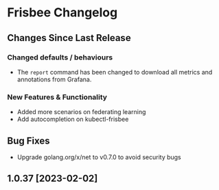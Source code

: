 # Frisbee Changelog

## Changes Since Last Release

### Changed defaults / behaviours

- The `report` command has been changed to download all metrics and annotations from Grafana.


### New Features & Functionality

- Added more scenarios on federating learning
- Add autocompletion on kubectl-frisbee


## Bug Fixes

- Upgrade golang.org/x/net to v0.7.0 to avoid security bugs

## 1.0.37 \[2023-02-02\]